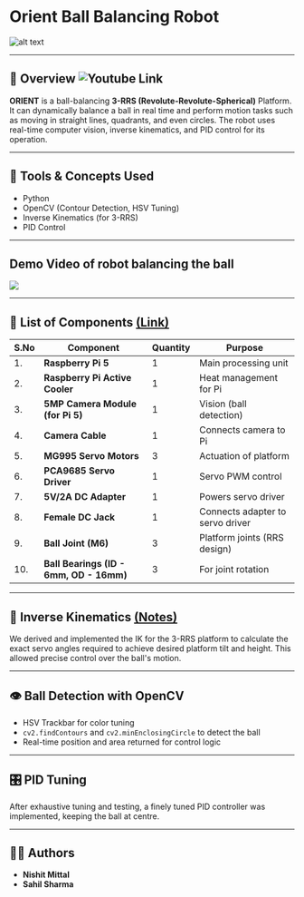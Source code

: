 # Orient Ball Balancing Robot 
![alt text](https://github.com/NishitMittal2004/Orient_Ball_Balancing_Robot/blob/main/Ball%20Balancing%20Robot%20-%20Poster.png)

---

## 📌 Overview ![Youtube Link]([https://www.youtube.com/watch?v=bi4151fWoTY&t=1s](https://youtu.be/bi4151fWoTY?si=JoRBgQAYI115yuMf))

 **ORIENT** is a ball-balancing **3-RRS (Revolute-Revolute-Spherical)** Platform. It can dynamically balance a ball in real time and perform motion tasks such as moving in straight lines, quadrants, and even circles. The robot uses real-time computer vision, inverse kinematics, and PID control for its operation.

---

## 🔧 Tools & Concepts Used

- Python
- OpenCV (Contour Detection, HSV Tuning)
- Inverse Kinematics (for 3-RRS)
- PID Control

---

## Demo Video of robot balancing the ball
![](Balance.gif)

---


## 🧰 List of Components [(Link)](https://github.com/NishitMittal2004/Orient_Ball_Balancing_Robot/blob/main/List%20of%20Components.pdf)

| S.No | Component | Quantity | Purpose | 
|------|-----------|----------|---------|
| 1. | **Raspberry Pi 5** | 1 | Main processing unit |
| 2. | **Raspberry Pi Active Cooler** | 1 | Heat management for Pi | 
| 3. | **5MP Camera Module (for Pi 5)** | 1 | Vision (ball detection) | 
| 4. | **Camera Cable** | 1 | Connects camera to Pi | 
| 5. | **MG995 Servo Motors** | 3 | Actuation of platform | 
| 6. | **PCA9685 Servo Driver** | 1 | Servo PWM control |
| 7. | **5V/2A DC Adapter** | 1 | Powers servo driver | 
| 8. | **Female DC Jack** | 1 | Connects adapter to servo driver|
| 9. | **Ball Joint (M6)** | 3 | Platform joints (RRS design) | 
| 10. | **Ball Bearings (ID - 6mm, OD - 16mm)** | 3 | For joint rotation |

---

## 🧮 Inverse Kinematics [(Notes)](https://github.com/NishitMittal2004/Orient_Ball_Balancing_Robot/blob/main/Inverse%20Kinematics%20Maths.pdf)

We derived and implemented the IK for the 3-RRS platform to calculate the exact servo angles required to achieve desired platform tilt and height. This allowed precise control over the ball's motion.

---

## 👁️ Ball Detection with OpenCV

- HSV Trackbar for color tuning
- `cv2.findContours` and `cv2.minEnclosingCircle` to detect the ball
- Real-time position and area returned for control logic

---

## 🎛️ PID Tuning

After exhaustive tuning and testing, a finely tuned PID controller was implemented, keeping the ball at centre.

---

## 👨‍💻 Authors

- **Nishit Mittal**  
- **Sahil Sharma**


